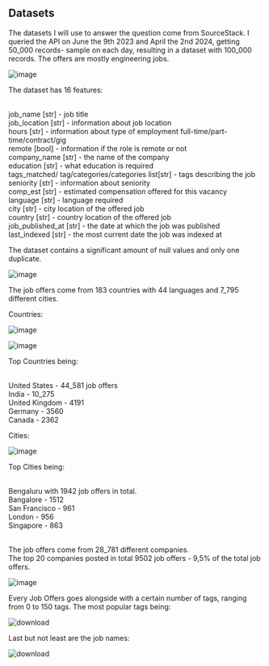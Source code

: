 
   
## Datasets
   The datasets I will use to answer the question come from SourceStack.
   I queried the API on June the 9th 2023 and April the 2nd 2024, getting 50_000 records- sample on each day, resulting in a dataset with 100_000 records.
   The offers are mostly engineering jobs.
   
   ![image](https://github.com/anopsy/sourcestack/assets/74981211/992146c1-85ca-4ffe-bf65-e176a9fcf994)

   
   The dataset has 16 features:

   <br>job_name [str] - job title
   <br>job_location [str] - information about job location 
   <br>hours [str] - information about type of employment full-time/part-time/contract/gig
   <br>remote [bool] - information if the role is remote or not
   <br>company_name [str] - the name of the company
   <br>education [str] - what education is required
   <br>tags_matched/ tag/categories/categories list[str] - tags describing the job
   <br>seniority [str] - information about seniority
   <br>comp_est [str] - estimated compensation offered for this vacancy
   <br>language [str] - language required 
   <br>city [str] - city location of the offered job
   <br>country [str] - country location of the offered job
   <br>job_published_at [str] - the date at which the job was published
   <br>last_indexed [str] - the most current date the job was indexed at

   The dataset contains a significant amount of null values and only one duplicate.
   
   ![image](https://github.com/anopsy/sourcestack/assets/74981211/df8d965a-7d44-4edc-92a0-b342bae0029e)

   The job offers come from 183 countries with 44 languages and 7_795 different cities.

   Countries:

   ![image](https://github.com/anopsy/sourcestack/assets/74981211/3b8ced68-da33-4eb0-8f8d-012ffffa6d54)

   
   ![image](https://github.com/anopsy/sourcestack/assets/74981211/5095f61f-a8fc-478a-97b0-4662ffee480e)

   Top Countries being:

   <br>United States - 44_581 job offers
   <br>India - 10_275
   <br>United Kingdom - 4191
   <br>Germany - 3560
   <br>Canada - 2362
   

   Cities:
   
   ![image](https://github.com/anopsy/sourcestack/assets/74981211/3f5c10e6-8f9a-4ffb-af84-da78f2562827)

  Top Cities being:

  <br>Bengaluru with 1942 job offers in total.
  <br>Bangalore - 1512
  <br>San Francisco - 961
  <br>London - 956
  <br>Singapore - 863


   <br>The job offers come from 28_781 different companies.
   <br>The top 20 companies posted in total 9502 job offers - 9,5% of the total job offers.

   ![image](https://github.com/anopsy/sourcestack/assets/74981211/a7e32a3f-3fde-4466-94ad-b2476ca58068)

   
   Every Job Offers goes alongside with a certain number of tags, ranging from 0 to 150 tags.
   The most popular tags being:

   ![download](https://github.com/anopsy/sourcestack/assets/74981211/10a34450-d94c-4f22-8fcd-241b6f756fab)

   Last but not least are the job names:

   ![download](https://github.com/anopsy/sourcestack/assets/74981211/c3221262-c283-4ad8-be54-b19ad07c77f9)

